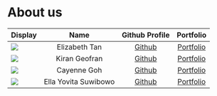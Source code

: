 # About us

Display |     Name      |              Github Profile               | Portfolio 
--------|:-------------:|:-----------------------------------------:|:---------:
![](https://via.placeholder.com/100.png?text=Photo) | Elizabeth Tan |   [Github](https://github.com/eliztan)    | [Portfolio](docs/team/johndoe.md)
![](https://via.placeholder.com/100.png?text=Photo) | Kiran Geofran | [Github](https://github.com/kirangeofran) | [Portfolio](docs/team/johndoe.md)
![](https://via.placeholder.com/100.png?text=Photo) |   Cayenne Goh    |       [Github](https://github.com/cayennegoh)       | [Portfolio](docs/team/johndoe.md)
![](https://via.placeholder.com/100.png?text=Photo) | Ella Yovita Suwibowo | [Github](https://github.com/Elyovs) | [Portfolio](docs/team/johndoe.md)

